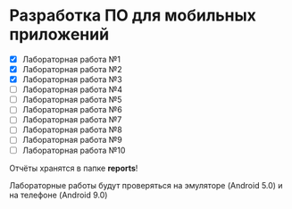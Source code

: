 # Разработка ПО для мобильных приложений

- [x] Лабораторная работа №1
- [x] Лабораторная работа №2
- [x] Лабораторная работа №3
- [ ] Лабораторная работа №4
- [ ] Лабораторная работа №5
- [ ] Лабораторная работа №6
- [ ] Лабораторная работа №7
- [ ] Лабораторная работа №8
- [ ] Лабораторная работа №9
- [ ] Лабораторная работа №10

Отчёты хранятся в папке **reports**!

Лабораторные работы будут проверяться на эмуляторе (Android 5.0) и на телефоне (Android 9.0)

